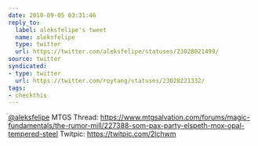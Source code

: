 ```yaml
---
date: 2010-09-05 03:31:46
reply_to:
  label: aleksfelipe's tweet
  name: aleksfelipe
  type: twitter
  url: https://twitter.com/aleksfelipe/statuses/23028021499/
source: twitter
syndicated:
- type: twitter
  url: https://twitter.com/roytang/statuses/23028221332/
tags:
- checkthis
---
```


[@aleksfelipe](https://twitter.com/aleksfelipe/) MTGS Thread: https://www.mtgsalvation.com/forums/magic-fundamentals/the-rumor-mill/227388-som-pax-party-elspeth-mox-opal-tempered-steel Twitpic: https://twitpic.com/2lchwm
